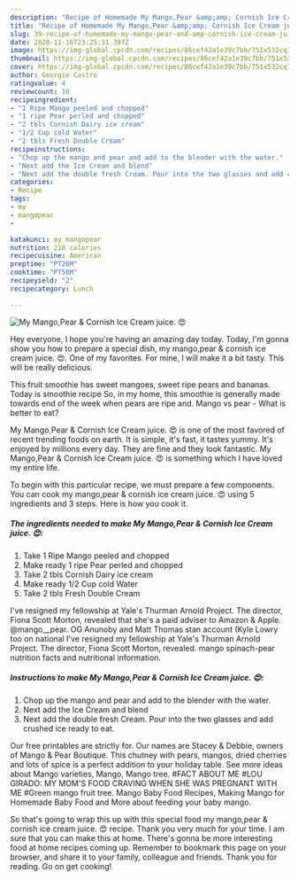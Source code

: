 ```yaml
---
description: "Recipe of Homemade My Mango,Pear &amp;amp; Cornish Ice Cream juice. 😍"
title: "Recipe of Homemade My Mango,Pear &amp;amp; Cornish Ice Cream juice. 😍"
slug: 39-recipe-of-homemade-my-mango-pear-and-amp-cornish-ice-cream-juice
date: 2020-11-16T23:25:31.397Z
image: https://img-global.cpcdn.com/recipes/86cef42a1e39c7bb/751x532cq70/my-mangopear-cornish-ice-cream-juice-😍-recipe-main-photo.jpg
thumbnail: https://img-global.cpcdn.com/recipes/86cef42a1e39c7bb/751x532cq70/my-mangopear-cornish-ice-cream-juice-😍-recipe-main-photo.jpg
cover: https://img-global.cpcdn.com/recipes/86cef42a1e39c7bb/751x532cq70/my-mangopear-cornish-ice-cream-juice-😍-recipe-main-photo.jpg
author: Georgie Castro
ratingvalue: 4
reviewcount: 10
recipeingredient:
- "1 Ripe Mango peeled and chopped"
- "1 ripe Pear perled and chopped"
- "2 tbls Cornish Dairy ice cream"
- "1/2 Cup cold Water"
- "2 tbls Fresh Double Cream"
recipeinstructions:
- "Chop up the mango and pear and add to the blender with the water."
- "Next add the Ice Cream and blend"
- "Next add the double fresh Cream. Pour into the two glasses and add crushed ice ready to eat."
categories:
- Recipe
tags:
- my
- mangopear
- 

katakunci: my mangopear  
nutrition: 210 calories
recipecuisine: American
preptime: "PT26M"
cooktime: "PT50M"
recipeyield: "2"
recipecategory: Lunch

---
```



![My Mango,Pear &amp; Cornish Ice Cream juice. 😍](https://img-global.cpcdn.com/recipes/86cef42a1e39c7bb/751x532cq70/my-mangopear-cornish-ice-cream-juice-😍-recipe-main-photo.jpg)

Hey everyone, I hope you're having an amazing day today. Today, I'm gonna show you how to prepare a special dish, my mango,pear &amp; cornish ice cream juice. 😍. One of my favorites. For mine, I will make it a bit tasty. This will be really delicious.

This fruit smoothie has sweet mangoes, sweet ripe pears and bananas. Today is smoothie recipe So, in my home, this smoothie is generally made towards end of the week when pears are ripe and. Mango vs pear - What is better to eat?

My Mango,Pear &amp; Cornish Ice Cream juice. 😍 is one of the most favored of recent trending foods on earth. It is simple, it's fast, it tastes yummy. It's enjoyed by millions every day. They are fine and they look fantastic. My Mango,Pear &amp; Cornish Ice Cream juice. 😍 is something which I have loved my entire life.


To begin with this particular recipe, we must prepare a few components. You can cook my mango,pear &amp; cornish ice cream juice. 😍 using 5 ingredients and 3 steps. Here is how you cook it.

<!--inarticleads1-->

##### The ingredients needed to make My Mango,Pear &amp; Cornish Ice Cream juice. 😍:

1. Take 1 Ripe Mango peeled and chopped
1. Make ready 1 ripe Pear perled and chopped
1. Take 2 tbls Cornish Dairy ice cream
1. Make ready 1/2 Cup cold Water
1. Take 2 tbls Fresh Double Cream


I&#39;ve resigned my fellowship at Yale&#39;s Thurman Arnold Project. The director, Fiona Scott Morton, revealed that she&#39;s a paid adviser to Amazon &amp; Apple. @mango__pear. OG Anunoby and Matt Thomas stan account (Kyle Lowry too on national I&#39;ve resigned my fellowship at Yale&#39;s Thurman Arnold Project. The director, Fiona Scott Morton, revealed. mango spinach-pear nutrition facts and nutritional information. 

<!--inarticleads2-->

##### Instructions to make My Mango,Pear &amp; Cornish Ice Cream juice. 😍:

1. Chop up the mango and pear and add to the blender with the water.
1. Next add the Ice Cream and blend
1. Next add the double fresh Cream. Pour into the two glasses and add crushed ice ready to eat.


Our free printables are strictly for. Our names are Stacey &amp; Debbie, owners of Mango &amp; Pear Boutique. This chutney with pears, mangos, dried cherries and lots of spice is a perfect addition to your holiday table. See more ideas about Mango varieties, Mango, Mango tree. #FACT ABOUT ME #LOU GIRADO: MY MOM&#39;S FOOD CRAVING WHEN SHE WAS PREGNANT WITH ME #Green mango fruit tree. Mango Baby Food Recipes, Making Mango for Homemade Baby Food and More about feeding your baby mango. 

So that's going to wrap this up with this special food my mango,pear &amp; cornish ice cream juice. 😍 recipe. Thank you very much for your time. I am sure that you can make this at home. There's gonna be more interesting food at home recipes coming up. Remember to bookmark this page on your browser, and share it to your family, colleague and friends. Thank you for reading. Go on get cooking!
